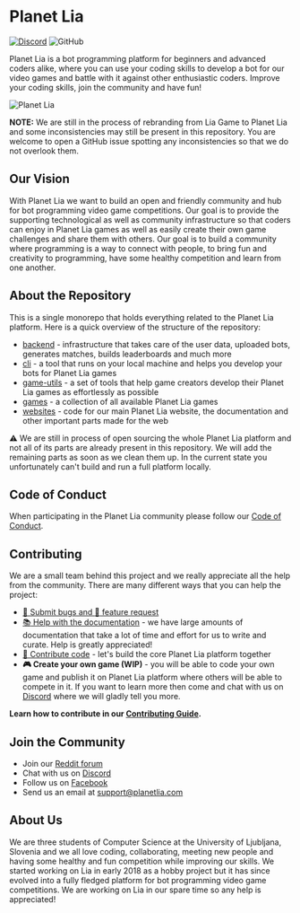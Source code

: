 # Planet Lia 

[![Discord](https://img.shields.io/discord/476711845995085824?logo=Discord)](https://discord.gg/weXRxyU)
![GitHub](https://img.shields.io/github/license/planet-lia/planet-lia)

Planet Lia is a bot programming platform for beginners and advanced coders alike, where you can use your coding skills to develop a bot for our video games and battle with it against other enthusiastic coders. Improve your coding skills, join the community and have fun!

![Planet Lia](planet-lia-banner.png)

**NOTE:** We are still in the process of rebranding from Lia Game to Planet Lia and some inconsistencies may still be present in this repository.
You are welcome to open a GitHub issue spotting any inconsistencies so that we do not overlook them.

## Our Vision
With Planet Lia we want to build an open and friendly community and hub for bot programming video game competitions. Our goal is to provide the supporting technological as well as community infrastructure so that coders can enjoy in Planet Lia games as well as easily create their own game challenges and share them with others. Our goal is to build a community where programming is a way to connect with people, to bring fun and creativity to programming, have some healthy competition and learn from one another.

## About the Repository

This is a single monorepo that holds everything related to the Planet Lia platform. Here is a quick overview of the structure of the repository:

* [backend](backend) - infrastructure that takes care of the user data, uploaded bots, generates matches, builds leaderboards and much more
* [cli](cli) - a tool that runs on your local machine and helps you develop your bots for Planet Lia games
* [game-utils](game-utils) - a set of tools that help game creators develop their Planet Lia games as effortlessly as possible
* [games](games) - a collection of all available Planet Lia games 
* [websites](websites) - code for our main Planet Lia website, the documentation and other important parts made for the web

:warning: We are still in process of open sourcing the whole Planet Lia platform and not all of its parts are already present in this repository. 
We will add the remaining parts as soon as we clean them up. 
In the current state you unfortunately can't build and run a full platform locally. 

## Code of Conduct
When participating in the Planet Lia community please follow our [Code of Conduct](CODE_OF_CONDUCT.md).

## Contributing
We are a small team behind this project and we really appreciate all the help from the community. There are many different ways that you can help the project:

* [:bug: Submit bugs and :star2: feature request](CONTRIBUTING.md#bug-report-bug-or-feature-request-star2)
* [:books: Help with the documentation](CONTRIBUTING.md#improve-documentation-closed_book) - we have large amounts of documentation that take a lot of time and effort for us to write and curate. Help is greatly appreciated!
* [:wrench: Contribute code](CONTRIBUTING.md#contribute-code-wrench) - let's build the core Planet Lia platform together
* **:video_game: Create your own game (WIP)** - you will be able to code your own game and publish it on Planet Lia platform where others will be able to compete in it. If you want to learn more then come and chat with us on [Discord](https://discord.gg/weXRxyU) where we will gladly tell you more.

**Learn how to contribute in our [Contributing Guide](CONTRIBUTING.md).**

## Join the Community

* Join our [Reddit forum](https://www.reddit.com/r/liagame/)
* Chat with us on [Discord](https://discord.gg/weXRxyU)
* Follow us on [Facebook](https://facebook.com/liagame)
* Send us an email at support@planetlia.com

## About Us
We are three students of Computer Science at the University of Ljubljana, Slovenia and we all love coding, collaborating, meeting new people and having some healthy and fun competition while improving our skills. We started working on Lia in early 2018 as a hobby project but it has since evolved into a fully fledged platform for bot programming video game competitions. We are working on Lia in our spare time so any help is appreciated!
